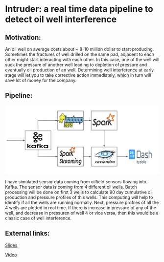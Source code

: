 # Intruder: a real time data pipeline to detect oil well interference


## Motivation:

   An oil well on average costs about ~ 8-10 million dollar to start producing. Sometimes the fractures of well drilled on the same pad, adjacent to each other might start interacting with each other. In this case, one of the well will suck the pressure of another well leading to depletion of pressure and eventually oil production of an well.
   Determining well interference at early stage will let you to take corrective action immediately, which in turn will save lot of money for the company.

## Pipeline:

![architecture](https://github.com/rohanguuds/Insight_DE_Project/blob/master/DataPipeline.png)

   I have simulated sensor data coming from oilfield sensors flowing into Kafka. The sensor data is coming from 4 different oil wells. Batch processing will be done on first 3 wells to calculate 90 day cumulative oil production and pressure profiles of this wells. This computing will help to identify if all the wells are running normally. Next, pressure profiles of all the 4 wells are plotted in real time. If there is increase in pressure of any of the well, and decrease in pressuren of well 4 or vice versa, then this would be a classic case of well interference.

## External links:
[Slides](http://bit.ly/Intruder-slides)

[Video](http://bit.ly/Intruder-demo)





